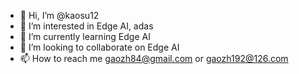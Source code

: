 - 👋 Hi, I’m @kaosu12
- 👀 I’m interested in Edge AI, adas 
- 🌱 I’m currently learning Edge AI
- 💞️ I’m looking to collaborate on Edge AI
- 📫 How to reach me gaozh84@gmail.com or gaozh192@126.com

<!---
kaosu12/kaosu12 is a ✨ special ✨ repository because its `README.md` (this file) appears on your GitHub profile.
You can click the Preview link to take a look at your changes.
--->
